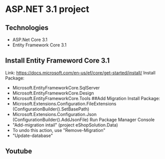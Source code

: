 # ASP.NET 3.1 project
## Technologies
- ASP.Net Core 3.1
- Entity Framework Core 3.1
## Install Entity Frameword Core 3.1
Link: https://docs.microsoft.com/en-us/ef/core/get-started/install/
Install Package: 
- Microsoft.EntityFrameworkCore.SqlServer
- Microsoft.EntityFrameworkCore.Design
- Microsoft.EntityFrameworkCore.Tools
##Add Migration
Install Package:
- Microsoft.Extensions.Configuration.FileExtensions (ConfigurationBuilder().SetBasePath)
- Microsoft.Extensions.Configuration.Json (ConfigurationBuilder().AddJsonFile)
Run Package Manager Console
- "Add-migration intail" (project eShopSolution.Data)
- To undo this action, use "Remove-Migration"
- "Update-database"
## Youtube